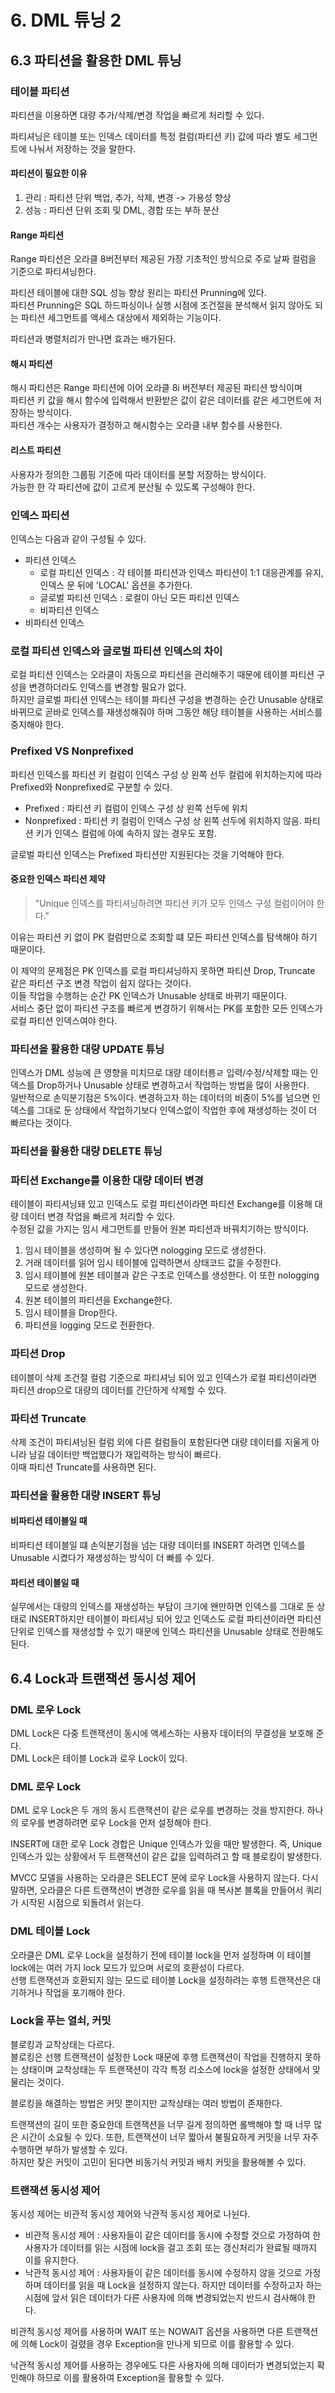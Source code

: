 # 6. DML 튜닝 2

## 6.3 파티션을 활용한 DML 튜닝

### 테이블 파티션
파티션을 이용하면 대량 추가/삭제/변경 작업을 빠르게 처리할 수 있다.

파티셔닝은 테이블 또는 인덱스 데이터를 특정 컬럼(파티션 키) 값에 따라 별도 세그먼트에 나눠서 저장하는 것을 말한다.

#### 파티션이  필요한 이유
1. 관리 : 파티션 단위 백업, 추가, 삭제, 변경 -> 가용성 향상 
2. 성능 : 파티션 단위 조회 및 DML, 경합 또는 부하 분산

#### Range 파티션
Range 파티션은 오라클 8버전부터 제공된 가장 기초적인 방식으로 주로 날짜 컬럼을 기준으로 파티셔닝한다. 

파티션 테이블에 대한 SQL 성능 향상 원리는 파티션 Prunning에 있다.
<br> 파티션 Prunning은 SQL 하드파싱이나 실행 시점에 조건절을 분석해서 읽지 않아도 되는 파티션 세그먼트를 액세스 대상에서 제외하는 기능이다.

파티션과 병렬처리가 만나면 효과는 배가된다.

#### 해시 파티션
해시 파티션은 Range 파티션에 이어 오라클 8i 버전부터 제공된 파티션 방식이며
<br>
파티션 키 값을 해시 함수에 입력해서 반환받은 값이 같은 데이터를 같은 세그먼트에 저장하는 방식이다.
<br> 
파티션 개수는 사용자가 결정하고 해시함수는 오라클 내부 함수를 사용한다.

#### 리스트 파티션
사용자가 정의한 그룹핑 기준에 따라 데이터를 분할 저장하는 방식이다.
<br> 가능한 한 각 파티션에 값이 고르게 분산될 수 있도록 구성해야 한다.

### 인덱스 파티션
인덱스는 다음과 같이 구성될 수 있다.
- 파티션 인덱스
  - 로컬 파티션 인덱스 : 각 테이블 파티션과 인덱스 파티션이 1:1 대응관계를 유지, 인덱스 문 뒤에 'LOCAL' 옵션을 추가한다.
  - 글로벌 파티션 인덱스 : 로컬이 아닌 모든 파티션 인덱스
  - 비파티션 인덱스
- 비파티션 인덱스

### 로컬 파티션 인덱스와 글로벌 파티션 인덱스의 차이
로컬 파티션 인덱스는 오라클이 자동으로 파티션을 관리해주기 때문에 테이블 파티션 구성을 변경하더라도 인덱스를 변경할 필요가 없다.
<br> 하지만 글로벌 파티션 인덱스는 테이블 파티션 구성을 변경하는 순간 Unusable 상태로 바뀌므로 곧바로 인덱스를 재생성해줘야 하며 그동안 해당 테이블을 사용하는 서비스를 중지해야 한다.

### Prefixed VS Nonprefixed
파티션 인덱스를 파티션 키 컬럼이 인덱스 구성 상 왼쪽 선두 컬럼에 위치하는지에 따라 Prefixed와 Nonprefixed로 구분할 수 있다.

- Prefixed : 파티션 키 컬럼이 인덱스 구성 상 왼쪽 선두에 위치
- Nonprefixed : 파티션 키 컬럼이 인덱스 구성 상 왼쪽 선두에 위치하지 않음. 파티션 키가 인덱스 컬럼에 아예 속하지 않는 경우도 포함.

글로벌 파티션 인덱스는 Prefixed 파티션만 지원된다는 것을 기억해야 한다.

#### 중요한 인덱스 파티션 제약
> "Unique 인덱스를 파티셔닝하려면 파티션 키가 모두 인덱스 구성 컬럼이어야 한다."

이유는 파티션 키 없이 PK 컬럼만으로 조회할 떄 모든 파티션 인덱스를 탐색해야 하기 때문이다.

이 제약의 문제점은 PK 인덱스를 로컬 파티셔닝하지 못하면 파티션 Drop, Truncate 같은 파티션 구조 변경 작업이 쉽지 않다는 것이다.
<br> 이들 작업을 수행하는 순간 PK 인덱스가 Unusable 상태로 바뀌기 때문이다.
<br> 서비스 중단 없이 파티션 구조를 빠르게 변경하기 위해서는 PK를 포함한 모든 인덱스가 로컬 파티션 인덱스여야 한다.

### 파티션을 활용한 대량 UPDATE 튜닝
인덱스가 DML 성능에 큰 영향을 미치므로 대량 데이터릉ㄹ 입력/수정/삭제할 때는 인덱스를 Drop하거나 Unusable 상태로 변경하고서 작업하는 방법을 많이 사용한다.
<br> 일반적으로 손익분기점은 5%이다. 변경하고자 하는 데이터의 비중이 5%를 넘으면 인덱스를 그대로 둔 상태에서 작업하기보다 인덱스없이 작업한 후에 재생성하는 것이 더 빠르다는 것이다.

### 파티션을 활용한 대량 DELETE 튜닝

### 파티션 Exchange를 이용한 대량 데이터 변경
테이블이 파티셔닝돼 있고 인덱스도 로컬 파티션이라면 파티션 Exchange를 이용해 대량 데이터 변경 작업을 빠르게 처리할 수 있다.
<br> 수정된 값을 가지는 임시 세그먼트를 만들어 원본 파티션과 바꿔치기하는 방식이다.

1. 임시 테이블을 생성하며 될 수 있다면 nologging 모드로 생성한다.
2. 거래 데이터를 읽어 임시 테이블에 입력하면서 상태코드 값을 수정한다.
3. 임시 테이블에 원본 테이블과 같은 구조로 인덱스를 생성한다. 이 또한 nologging 모드로 생성한다.
4. 원본 테이블의 파티션을 Exchange한다.
5. 임시 테이블을 Drop한다.
6. 파티션을 logging 모드로 전환한다.

### 파티션 Drop
테이블이 삭제 조건절 컬럼 기준으로 파티셔닝 되어 있고 인덱스가 로컬 파티션이라면 파티션 drop으로 대량의 데이터를 간단하게 삭제할 수 있다.

### 파티션 Truncate
삭제 조건이 파티셔닝된 컬럼 외에 다른 컬럼들이 포함된다면 대량 데이터를 지울게 아니라 남길 데이터만 백업했다가 재입력하는 방식이 빠르다.
<br> 이때 파티션 Truncate를 사용하면 된다. 

### 파티션을 활용한 대량 INSERT 튜닝
#### 비파티션 테이블일 때
비파티션 테이블일 떄 손익분기점을 넘는 대량 데이터를 INSERT 하려면 인덱스를 Unusable 시켰다가 재생성하는 방식이 더 빠를 수 있다.
#### 파티션 테이블일 때
실무에서는 대량의 인덱스를 재생성하는 부담이 크기에 왠만하면 인덱스를 그대로 둔 상태로 INSERT하지만 테이블이 파티셔닝 되어 있고 인덱스도 로컬 파티션이라면 파티션 단위로 인덱스를 재생성할 수 있기 때문에 인덱스 파티션을 Unusable 상태로 전환해도 된다.

## 6.4 Lock과 트랜잭션 동시성 제어
### DML 로우 Lock
DML Lock은 다중 트랜잭션이 동시에 액세스하는 사용자 데이터의 무결성을 보호해 준다.
<br> DML Lock은 테이블 Lock과 로우 Lock이 있다.

### DML 로우 Lock
DML 로우 Lock은 두 개의 동시 트랜잭션이 같은 로우를 변경하는 것을 방지한다. 하나의 로우를 변경하려면 로우 Lock을 먼저 설정해야 한다.

INSERT에 대한 로우 Lock 경합은 Unique 인덱스가 있을 때만 발생한다. 즉, Unique 인덱스가 있는 상황에서 두 트랜잭션이 같은 값을 입력하려고 할 때 블로킹이 발생한다.

MVCC 모델을 사용하는 오라클은 SELECT 문에 로우 Lock을 사용하지 않는다. 다시 말하면, 오라클은 다른 트랜잭션이 변경한 로우를 읽을 때 복사본 블록을 만들어서 쿼리가 시작된 시점으로 되돌려서 읽는다.

### DML 테이블 Lock
오라클은 DML 로우 Lock을 설정하기 전에 테이블 lock을 먼저 설정하며 이 테이블 lock에는 여러 가지 lock 모드가 있으며 서로의 호환성이 다르다.
<br> 선행 트랜잭션과 호환되지 않는 모드로 테이블 Lock을 설정하려는 후행 트랜잭션은 대기하거나 작업을 포기해야 한다.

### Lock을 푸는 열쇠, 커밋
블로킹과 교착상태는 다르다.
<br> 블로킹은 선행 트랜잭션이 설정한 Lock 때문에 후행 트랜잭션이 작업을 진행하지 못하는 상태이며 교착상태는 두 트랜잭션이 각각 특정 리소스에 lock을 설정한 상태에서 맞물리는 것이다.

블로킹을 해결하는 방법은 커밋 뿐이지만 교착상태는 여러 방법이 존재한다.

트랜잭션의 길이 또한 중요한데 트랜잭션을 너무 길게 정의하면 롤백해야 할 때 너무 많은 시간이 소요될 수 있다. 또한, 트랜잭션이 너무 짧아서
불필요하게 커밋을 너무 자주 수행하면 부하가 발생할 수 있다. 
<br> 하지만 잦은 커밋이 고민이 된다면 비동기식 커밋과 배치 커밋을 활용해볼 수 있다.

### 트랜잭션 동시성 제어
동시성 제어는 비관적 동시성 제어와 낙관적 동시성 제어로 나뉜다.
- 비관적 동시성 제어 : 사용자들이 같은 데이터를 동시에 수정할 것으로 가정하여 한 사용자가 데이터를 읽는 시점에 lock을 걸고 조회 또는 갱신처리가 완료될 때까지 이를 유지한다.
- 낙관적 동시성 제어 : 사용자들이 같은 데이터를 동시에 수정하지 않을 것으로 가정하며 데이터를 읽을 때 Lock을 설정하지 않는다. 하지만 데이터를 수정하고자 하는 시점에 앞서 읽은 데이터가 다른 사용자에 의해 변경되었는지 반드시 검사해야 한다.

비관적 동시성 제어를 사용하며 WAIT 또는 NOWAIT 옵션을 사용하면 다른 트랜잭션에 의해 Lock이 걸렸을 경우 Exception을 만나게 되므로 이를 활용할 수 있다.

낙관적 동시성 제어를 사용하는 경우에도 다른 사용자에 의해 데이터가 변경되었는지 확인해야 하므로 이를 활용하여 Exception을 활용할 수 있다.

